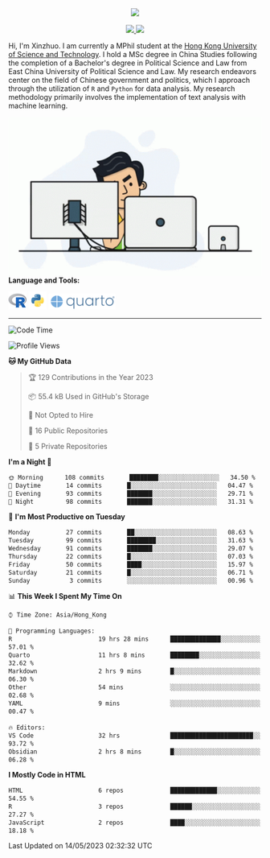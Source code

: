 <div align='center'>
<img src='https://readme-typing-svg.herokuapp.com?font=ubuntu&color=4d3900&center=true&lines=HKUST+Mphil+in+SOSC;Focus+on+China;Code+for+PoliSci'/>
</div>

<p align='center'>
 <a href='https://www.linkedin.com/in/xinzhuo-huang-5161011ba/' target='_blank'>
        <img src='https://img.shields.io/badge/linkedin%20-%230077B5.svg?&style=for-the-badge&logo=linkedin&logoColor=white'/>
    </a>
 <a href='https://twitter.com/HsinchoH' target='_blank'>
        <img src='https://img.shields.io/badge/Twitter-1DA1F2?style=for-the-badge&logo=twitter&logoColor=white'/>
    </a>
    </p>
    
Hi, I'm Xinzhuo. I am currently a MPhil student at the [Hong Kong University of Science and Technology](https://sosc.hkust.edu.hk/node/613). I hold a MSc degree in China Studies following the completion of a Bachelor's degree in Political Science and Law from East China University of Political Science and Law. My research endeavors center on the field of Chinese government and politics, which I approach through the utilization of `R` and `Python` for data analysis. My research methodology primarily involves the implementation of text analysis with machine learning.




<img align='right' src="https://github.com/xinzhuohkust/xinzhuohkust/blob/main/programmer.gif" width="590">



**Language and Tools:**  

<code><img height="36" src="https://raw.githubusercontent.com/github/explore/80688e429a7d4ef2fca1e82350fe8e3517d3494d/topics/r/r.png"></code>
<code><img height="36" src="https://raw.githubusercontent.com/github/explore/80688e429a7d4ef2fca1e82350fe8e3517d3494d/topics/python/python.png"></code>
<code><img height="32" src="https://github.com/quarto-dev/quarto-r/blob/main/man/figures/quarto.png"></code>

---
<!--START_SECTION:waka-->
![Code Time](http://img.shields.io/badge/Code%20Time-484%20hrs%2027%20mins-blue)

![Profile Views](http://img.shields.io/badge/Profile%20Views-94-blue)

**🐱 My GitHub Data** 

> 🏆 129 Contributions in the Year 2023
 > 
> 📦 55.4 kB Used in GitHub's Storage 
 > 
> 🚫 Not Opted to Hire
 > 
> 📜 16 Public Repositories 
 > 
> 🔑 5 Private Repositories  
 > 
**I'm a Night 🦉** 

```text
🌞 Morning      108 commits       ████████░░░░░░░░░░░░░░░░░   34.50 % 
🌆 Daytime       14 commits       █░░░░░░░░░░░░░░░░░░░░░░░░   04.47 % 
🌃 Evening       93 commits       ███████░░░░░░░░░░░░░░░░░░   29.71 % 
🌙 Night         98 commits       ███████░░░░░░░░░░░░░░░░░░   31.31 % 

```
📅 **I'm Most Productive on Tuesday** 

```text
Monday          27 commits       ██░░░░░░░░░░░░░░░░░░░░░░░   08.63 % 
Tuesday         99 commits       ████████░░░░░░░░░░░░░░░░░   31.63 % 
Wednesday       91 commits       ███████░░░░░░░░░░░░░░░░░░   29.07 % 
Thursday        22 commits       █░░░░░░░░░░░░░░░░░░░░░░░░   07.03 % 
Friday          50 commits       ████░░░░░░░░░░░░░░░░░░░░░   15.97 % 
Saturday        21 commits       █░░░░░░░░░░░░░░░░░░░░░░░░   06.71 % 
Sunday           3 commits       ░░░░░░░░░░░░░░░░░░░░░░░░░   00.96 % 

```


📊 **This Week I Spent My Time On** 

```text
⌚︎ Time Zone: Asia/Hong_Kong

💬 Programming Languages: 
R                        19 hrs 28 mins      ██████████████░░░░░░░░░░░   57.01 % 
Quarto                   11 hrs 8 mins       ████████░░░░░░░░░░░░░░░░░   32.62 % 
Markdown                 2 hrs 9 mins        █░░░░░░░░░░░░░░░░░░░░░░░░   06.30 % 
Other                    54 mins             ░░░░░░░░░░░░░░░░░░░░░░░░░   02.68 % 
YAML                     9 mins              ░░░░░░░░░░░░░░░░░░░░░░░░░   00.47 % 

🔥 Editors: 
VS Code                  32 hrs              ███████████████████████░░   93.72 % 
Obsidian                 2 hrs 8 mins        █░░░░░░░░░░░░░░░░░░░░░░░░   06.28 % 

```

**I Mostly Code in HTML** 

```text
HTML                     6 repos             █████████████░░░░░░░░░░░░   54.55 % 
R                        3 repos             ██████░░░░░░░░░░░░░░░░░░░   27.27 % 
JavaScript               2 repos             ████░░░░░░░░░░░░░░░░░░░░░   18.18 % 

```



 Last Updated on 14/05/2023 02:32:32 UTC
<!--END_SECTION:waka-->
    
    
    
    
    
    
    
    
